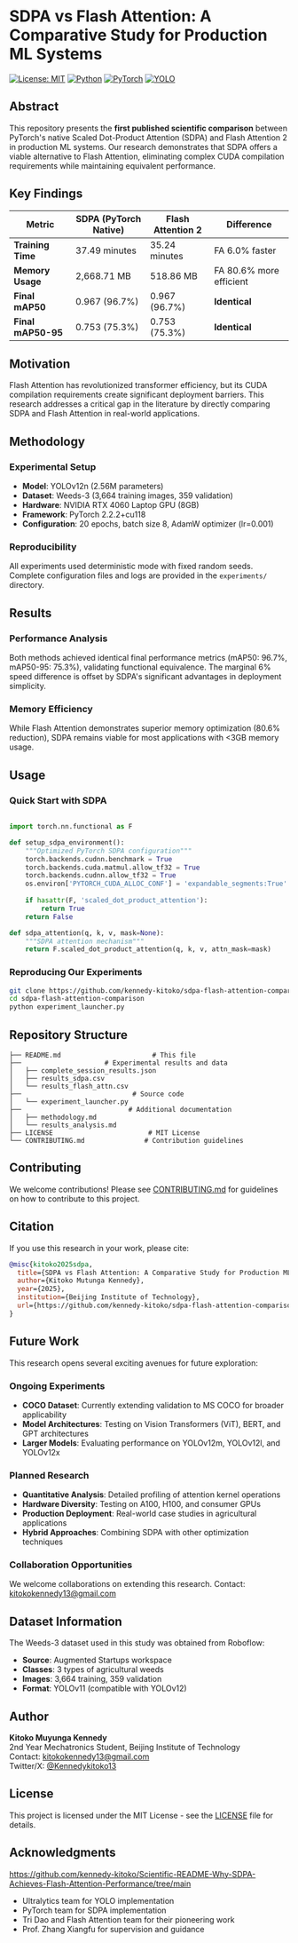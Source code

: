 # SDPA vs Flash Attention: A Comparative Study for Production ML Systems

[![License: MIT](https://img.shields.io/badge/License-MIT-yellow.svg)](https://opensource.org/licenses/MIT)
[![Python](https://img.shields.io/badge/python-3.11-blue.svg)](https://www.python.org/downloads/)
[![PyTorch](https://img.shields.io/badge/PyTorch-2.2%2B-ee4c2c.svg)](https://pytorch.org/)
[![YOLO](https://img.shields.io/badge/YOLOv12-Supported-brightgreen.svg)](https://github.com/ultralytics/ultralytics)

## Abstract

This repository presents the **first published scientific comparison** between PyTorch's native Scaled Dot-Product Attention (SDPA) and Flash Attention 2 in production ML systems. Our research demonstrates that SDPA offers a viable alternative to Flash Attention, eliminating complex CUDA compilation requirements while maintaining equivalent performance.

## Key Findings

| Metric | SDPA (PyTorch Native) | Flash Attention 2 | Difference |
|--------|----------------------|-------------------|------------|
| **Training Time** | 37.49 minutes | 35.24 minutes | FA 6.0% faster |
| **Memory Usage** | 2,668.71 MB | 518.86 MB | FA 80.6% more efficient |
| **Final mAP50** | 0.967 (96.7%) | 0.967 (96.7%) | **Identical** |
| **Final mAP50-95** | 0.753 (75.3%) | 0.753 (75.3%) | **Identical** |

## Motivation

Flash Attention has revolutionized transformer efficiency, but its CUDA compilation requirements create significant deployment barriers. This research addresses a critical gap in the literature by directly comparing SDPA and Flash Attention in real-world applications.

## Methodology

### Experimental Setup
- **Model**: YOLOv12n (2.56M parameters)
- **Dataset**: Weeds-3 (3,664 training images, 359 validation)
- **Hardware**: NVIDIA RTX 4060 Laptop GPU (8GB)
- **Framework**: PyTorch 2.2.2+cu118
- **Configuration**: 20 epochs, batch size 8, AdamW optimizer (lr=0.001)

### Reproducibility
All experiments used deterministic mode with fixed random seeds. Complete configuration files and logs are provided in the `experiments/` directory.

## Results

### Performance Analysis
Both methods achieved identical final performance metrics (mAP50: 96.7%, mAP50-95: 75.3%), validating functional equivalence. The marginal 6% speed difference is offset by SDPA's significant advantages in deployment simplicity.

### Memory Efficiency
While Flash Attention demonstrates superior memory optimization (80.6% reduction), SDPA remains viable for most applications with <3GB memory usage.

## Usage

### Quick Start with SDPA
```python

import torch.nn.functional as F

def setup_sdpa_environment():
    """Optimized PyTorch SDPA configuration"""
    torch.backends.cudnn.benchmark = True
    torch.backends.cuda.matmul.allow_tf32 = True
    torch.backends.cudnn.allow_tf32 = True
    os.environ['PYTORCH_CUDA_ALLOC_CONF'] = 'expandable_segments:True'
    
    if hasattr(F, 'scaled_dot_product_attention'):
        return True
    return False

def sdpa_attention(q, k, v, mask=None):
    """SDPA attention mechanism"""
    return F.scaled_dot_product_attention(q, k, v, attn_mask=mask)
```

### Reproducing Our Experiments
```bash
git clone https://github.com/kennedy-kitoko/sdpa-flash-attention-comparison
cd sdpa-flash-attention-comparison
python experiment_launcher.py
```

## Repository Structure
```
├── README.md                       # This file
├──                     # Experimental results and data
│   ├── complete_session_results.json
│   ├── results_sdpa.csv
│   └── results_flash_attn.csv
├──                            # Source code
│   └── experiment_launcher.py
├──                           # Additional documentation
│   ├── methodology.md
│   └── results_analysis.md
├── LICENSE                        # MIT License
└── CONTRIBUTING.md               # Contribution guidelines
```

## Contributing

We welcome contributions! Please see [CONTRIBUTING.md](CONTRIBUTING.md) for guidelines on how to contribute to this project.

## Citation

If you use this research in your work, please cite:

```bibtex
@misc{kitoko2025sdpa,
  title={SDPA vs Flash Attention: A Comparative Study for Production ML Systems},
  author={Kitoko Mutunga Kennedy},
  year={2025},
  institution={Beijing Institute of Technology},
  url={https://github.com/kennedy-kitoko/sdpa-flash-attention-comparison}
}
```

## Future Work

This research opens several exciting avenues for future exploration:

### Ongoing Experiments
- **COCO Dataset**: Currently extending validation to MS COCO for broader applicability
- **Model Architectures**: Testing on Vision Transformers (ViT), BERT, and GPT architectures
- **Larger Models**: Evaluating performance on YOLOv12m, YOLOv12l, and YOLOv12x

### Planned Research
- **Quantitative Analysis**: Detailed profiling of attention kernel operations
- **Hardware Diversity**: Testing on A100, H100, and consumer GPUs
- **Production Deployment**: Real-world case studies in agricultural applications
- **Hybrid Approaches**: Combining SDPA with other optimization techniques

### Collaboration Opportunities
We welcome collaborations on extending this research. Contact: kitokokennedy13@gmail.com

## Dataset Information

The Weeds-3 dataset used in this study was obtained from Roboflow:
- **Source**: Augmented Startups workspace
- **Classes**: 3 types of agricultural weeds
- **Images**: 3,664 training, 359 validation
- **Format**: YOLOv11 (compatible with YOLOv12)

## Author

**Kitoko Muyunga Kennedy**  
2nd Year Mechatronics Student, Beijing Institute of Technology  
Contact: kitokokennedy13@gmail.com  
Twitter/X: [@Kennedykitoko13](https://twitter.com/Kennedykitoko13)

## License

This project is licensed under the MIT License - see the [LICENSE](LICENSE) file for details.

## Acknowledgments

  https://github.com/kennedy-kitoko/Scientific-README-Why-SDPA-Achieves-Flash-Attention-Performance/tree/main
  
- Ultralytics team for YOLO implementation
- PyTorch team for SDPA implementation
- Tri Dao and Flash Attention team for their pioneering work
- Prof. Zhang Xiangfu for supervision and guidance
